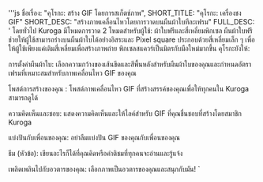 '''js
  ชื่อเรื่อง: "คุโรกะ: สร้าง GIF โดยการสเก็ตช์ภาพ",
  SHORT_TITLE: "คุโรกะ: เครื่องชง GIF"
  SHORT_DESC: "สร้างภาพเคลื่อนไหวโดยการวาดบนผืนผ้าใบทีละเฟรม"
  FULL_DESC: '
  โดยทั่วไป Kuroga มีโหมดการวาด 2 โหมดสําหรับผู้ใช้: ผ้าใบฟรีและสี่เหลี่ยมพิกเซล 
  ผืนผ้าใบฟรีช่วยให้ผู้ใช้สามารถร่างบนผืนผ้าใบได้อย่างอิสระและ Pixel square ประกอบด้วยสี่เหลี่ยมเล็ก ๆ เพื่อให้ผู้ใช้เพียงแค่เติมสี่เหลี่ยมเพื่อสร้างภาพถ่าย 
  พิกเซลสแควร์เป็นมิตรกับมือใหม่มากขึ้น
  คุโรกะยังให้:

การตั้งค่าผืนผ้าใบ:
      เลือกความกว้างของเส้นขีดและสีพื้นหลังสําหรับผืนผ้าใบของคุณและกําหนดอัตราเฟรมที่เหมาะสมสําหรับภาพเคลื่อนไหว GIF ของคุณ
      
โพสต์การสร้างของคุณ :
      โพสต์ภาพเคลื่อนไหว GIF ที่สร้างสรรค์ของคุณเพื่อให้ทุกคนใน Kuroga สามารถดูได้
      
ความคิดเห็นและชอบ:
      แสดงความคิดเห็นและให้ไลค์สําหรับ GIF ที่คุณชื่นชอบที่สร้างโดยสมาชิก Kuroga
      
แบ่งปันกับเพื่อนของคุณ:
      อย่าลืมแบ่งปัน GIF ของคุณกับเพื่อนของคุณ
      
ธีม (หัวข้อ):
      เขียนอะไรก็ได้ที่คุณคิดหรือคําติชมที่ทุกคนจะอ่านและรู้แจ้ง
      
เพลิดเพลินไปกับอวตารของคุณ:
      เลือกภาพเป็นอวตารของคุณและสนุกกับมัน!
  `
```
